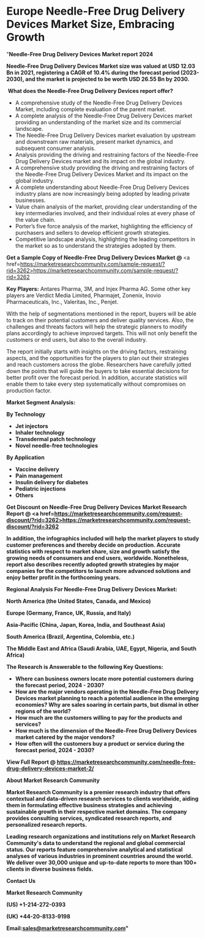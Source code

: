# Europe Needle-Free Drug Delivery Devices Market Size, Embracing Growth
"<strong>Needle-Free Drug Delivery Devices Market report 2024</strong>

<strong>Needle-Free Drug Delivery Devices Market size was valued at USD 12.03 Bn in 2021, registering a CAGR of 10.4% during the forecast period (2023-2030), and the market is projected to be worth USD 26.55 Bn by 2030.</strong>

 <strong><b>What does the Needle-Free Drug Delivery Devices report offer?</b></strong>
<ul>
  <li>A comprehensive study of the Needle-Free Drug Delivery Devices Market, including complete evaluation of the parent market.</li>
  <li>A complete analysis of the Needle-Free Drug Delivery Devices market providing an understanding of the market size and its commercial landscape.</li>
  <li>The Needle-Free Drug Delivery Devices market evaluation by upstream and downstream raw materials, present market dynamics, and subsequent consumer analysis.</li>
  <li>Analysis providing the driving and restraining factors of the Needle-Free Drug Delivery Devices market and its impact on the global industry.</li>
  <li>A comprehensive study providing the driving and restraining factors of the Needle-Free Drug Delivery Devices Market and its impact on the global industry.</li>
  <li>A complete understanding about Needle-Free Drug Delivery Devices industry plans are now increasingly being adopted by leading private businesses.</li>
  <li>Value chain analysis of the market, providing clear understanding of the key intermediaries involved, and their individual roles at every phase of the value chain.</li>
  <li>Porter’s five force analysis of the market, highlighting the efficiency of purchasers and sellers to develop efficient growth strategies.</li>
  <li>Competitive landscape analysis, highlighting the leading competitors in the market so as to understand the strategies adopted by them.</li>
</ul>

<strong>Get a Sample Copy of Needle-Free Drug Delivery Devices Market @ </strong><a href=https://marketresearchcommunity.com/sample-request/?rid=3262><u>https://marketresearchcommunity.com/sample-request/?rid=3262</u></a>

<strong>Key Players:</strong> 
Antares Pharma, 3M, and Injex Pharma AG. Some other key players are Verdict Media Limited, Pharmajet, Zonenix, Inovio Pharmaceuticals, Inc., Valeritas, Inc., Penjet.

With the help of segmentations mentioned in the report, buyers will be able to track on their potential customers and deliver quality services. Also, the challenges and threats factors will help the strategic planners to modify plans accordingly to achieve improved targets. This will not only benefit the customers or end users, but also to the overall industry.

The report initially starts with insights on the driving factors, restraining aspects, and the opportunities for the players to plan out their strategies and reach customers across the globe. Researchers have carefully jotted down the points that will guide the buyers to take essential decisions for better profit over the forecast period. In addition, accurate statistics will enable them to take every step systematically without compromises on production factor.

<strong>Market Segment Analysis:</strong>


<strong><strong>By Technology </strong></h4>
<ul>
 	<li>Jet injectors</li>
 	<li>Inhaler technology</li>
 	<li>Transdermal patch technology</li>
 	<li>Novel needle-free technologies</li>
</ul>
<strong><strong>By Application </strong></h4>
<ul>
 	<li>Vaccine delivery</li>
 	<li>Pain management</li>
 	<li>Insulin delivery for diabetes</li>
 	<li>Pediatric injections</li>
 	<li>Others</li>
</ul>

<strong>Get Discount on Needle-Free Drug Delivery Devices Market Research Report @ </b></strong><a href=https://marketresearchcommunity.com/request-discount/?rid=3262><u>https://marketresearchcommunity.com/request-discount/?rid=3262</u></a>

In addition, the infographics included will help the market players to study customer preferences and thereby decide on production. Accurate statistics with respect to market share, size and growth satisfy the growing needs of consumers and end users, worldwide. Nonetheless, report also describes recently adopted growth strategies by major companies for the competitors to launch more advanced solutions and enjoy better profit in the forthcoming years.

<strong>Regional Analysis For Needle-Free Drug Delivery Devices Market:</strong>

<strong>North America</strong> (the United States, Canada, and Mexico)

<strong>Europe</strong> (Germany, France, UK, Russia, and Italy)

<strong>Asia-Pacific</strong> (China, Japan, Korea, India, and Southeast Asia)

<strong>South America</strong> (Brazil, Argentina, Colombia, etc.)

<strong>The Middle East and Africa</strong> (Saudi Arabia, UAE, Egypt, Nigeria, and South Africa)

<strong>The Research is Answerable to the following Key Questions:</strong>
<ul>
 	<li>Where can business owners locate more potential customers during the forecast period, 2024 - 2030?</li>
 	<li>How are the major vendors operating in the Needle-Free Drug Delivery Devices market planning to reach a potential audience in the emerging economies? Why are sales soaring in certain parts, but dismal in other regions of the world?</li>
 	<li>How much are the customers willing to pay for the products and services?</li>
 	<li>How much is the dimension of the Needle-Free Drug Delivery Devices market catered by the major vendors?</li>
 	<li>How often will the customers buy a product or service during the forecast period, 2024 - 2030?</li>
</ul>

<strong>View Full Report @</strong> <a href=https://marketresearchcommunity.com/needle-free-drug-delivery-devices-market-2/>https://marketresearchcommunity.com/needle-free-drug-delivery-devices-market-2/</a>

<strong>About Market Research Community</strong>

Market Research Community is a premier research industry that offers contextual and data-driven research services to clients worldwide, aiding them in formulating effective business strategies and achieving sustainable growth in their respective market domains. The company provides consulting services, syndicated research reports, and personalized research reports.

Leading research organizations and institutions rely on Market Research Community's data to understand the regional and global commercial status. Our reports feature comprehensive analytical and statistical analyses of various industries in prominent countries around the world. We deliver over 30,000 unique and up-to-date reports to more than 100+ clients in diverse business fields.

<strong>Contact Us</strong>

<strong>Market Research Community</strong>

(US) +1-214-272-0393

(UK) +44-20-8133-9198

<strong>Email:</strong>sales@marketresearchcommunity.com"
